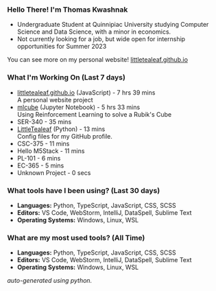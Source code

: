
### Hello There! I'm Thomas Kwashnak

- Undergraduate Student at Quinnipiac University studying Computer Science and Data Science, with a minor in economics.
- Not currently looking for a job, but wide open for internship opportunities for Summer 2023

You can see more on my personal website! [littletealeaf.github.io](https://littletealeaf.github.io)

### What I'm Working On (Last 7 days)
<ul><li><a href="https://github.com/LittleTealeaf/littletealeaf.github.io">littletealeaf.github.io</a> (JavaScript) - 7 hrs 39 mins<br>A personal website project</li><li><a href="https://github.com/LittleTealeaf/mlcube">mlcube</a> (Jupyter Notebook) - 5 hrs 33 mins<br>Using Reinforcement Learning to solve a Rubik's Cube</li><li>SER-340 - 35 mins</li><li><a href="https://github.com/LittleTealeaf/LittleTealeaf">LittleTealeaf</a> (Python) - 13 mins<br>Config files for my GitHub profile.</li><li>CSC-375 - 11 mins</li><li>Hello M5Stack - 11 mins</li><li>PL-101 - 6 mins</li><li>EC-365 - 5 mins</li><li>Unknown Project - 0 secs</li></ul>

### What tools have I been using? (Last 30 days)
- **Languages:** Python, TypeScript, JavaScript, CSS, SCSS
- **Editors:** VS Code, WebStorm, IntelliJ, DataSpell, Sublime Text
- **Operating Systems:** Windows, Linux, WSL

### What are my most used tools? (All Time)
- **Languages:** Python, TypeScript, JavaScript, CSS, SCSS
- **Editors:** VS Code, WebStorm, IntelliJ, DataSpell, Sublime Text
- **Operating Systems:** Windows, Linux, WSL

*auto-generated using python.*

